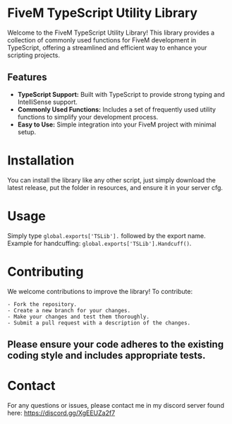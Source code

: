 # FiveM TypeScript Utility Library

Welcome to the FiveM TypeScript Utility Library! This library provides a collection of commonly used functions for FiveM development in TypeScript, offering a streamlined and efficient way to enhance your scripting projects.

## Features

- **TypeScript Support:** Built with TypeScript to provide strong typing and IntelliSense support.
- **Commonly Used Functions:** Includes a set of frequently used utility functions to simplify your development process.
- **Easy to Use:** Simple integration into your FiveM project with minimal setup.

# Installation
You can install the library like any other script, just simply download the latest release, put the folder in resources, and ensure it in your server cfg. 

# Usage

Simply type `global.exports['TSLib'].` followed by the export name. Example for handcuffing: `global.exports['TSLib'].Handcuff()`.

# Contributing

We welcome contributions to improve the library! To contribute:

    - Fork the repository.
    - Create a new branch for your changes.
    - Make your changes and test them thoroughly.
    - Submit a pull request with a description of the changes.

## Please ensure your code adheres to the existing coding style and includes appropriate tests.

# Contact

For any questions or issues, please contact me in my discord server found here: https://discord.gg/XgEEUZa2f7
